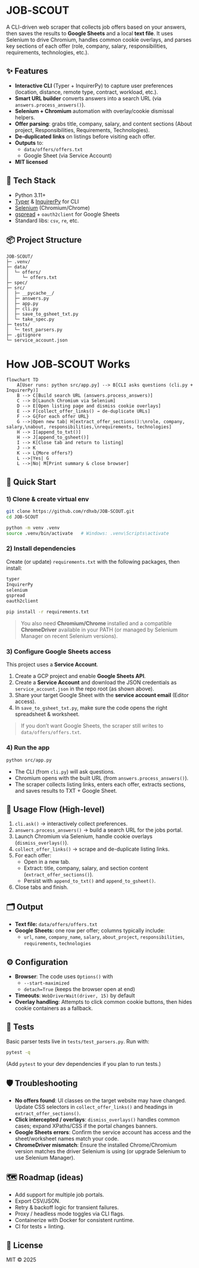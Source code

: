 # JOB‑SCOUT

A CLI-driven web scraper that collects job offers based on your answers, then saves the results to **Google Sheets** and a local **text file**. It uses Selenium to drive Chromium, handles common cookie overlays, and parses key sections of each offer (role, company, salary, responsibilities, requirements, technologies, etc.).

## ✨ Features
- **Interactive CLI** (Typer + InquirerPy) to capture user preferences (location, distance, remote type, contract, workload, etc.).
- **Smart URL builder** converts answers into a search URL (via `answers.process_answers()`).
- **Selenium + Chromium** automation with overlay/cookie dismissal helpers.
- **Offer parsing**: grabs title, company, salary, and content sections (About project, Responsibilities, Requirements, Technologies).
- **De-duplicated links** on listings before visiting each offer.
- **Outputs** to:
  - `data/offers/offers.txt`
  - Google Sheet (via Service Account)
- **MIT licensed**

## 🧰 Tech Stack
- Python 3.11+
- [Typer](https://typer.tiangolo.com/) & [InquirerPy](https://github.com/kazhala/InquirerPy) for CLI
- [Selenium](https://www.selenium.dev/) (Chromium/Chrome)
- [gspread](https://github.com/burnash/gspread) + `oauth2client` for Google Sheets
- Standard libs: `csv`, `re`, etc.

## 📦 Project Structure
```
JOB-SCOUT/
├─ .venv/
├─ data/
│  └─ offers/
│     └─ offers.txt
├─ spec/
├─ src/
│  ├─ __pycache__/
│  ├─ answers.py
│  ├─ app.py
│  ├─ cli.py
│  ├─ save_to_gsheet_txt.py
│  └─ take_spec.py
├─ tests/
│  └─ test_parsers.py
├─ .gitignore
└─ service_account.json
```

# How JOB‑SCOUT Works
```
flowchart TD
    A[User runs: python src/app.py] --> B[CLI asks questions (cli.py + InquirerPy)]
    B --> C[Build search URL (answers.process_answers)]
    C --> D[Launch Chromium via Selenium]
    D --> E[Open listing page and dismiss cookie overlays]
    E --> F[collect_offer_links() → de-duplicate URLs]
    F --> G{For each offer URL}
    G -->|Open new tab| H[extract_offer_sections():\nrole, company, salary,\nabout, responsibilities,\nrequirements, technologies]
    H --> I[append_to_txt()]
    H --> J[append_to_gsheet()]
    I --> K[Close tab and return to listing]
    J --> K
    K --> L{More offers?}
    L -->|Yes| G
    L -->|No| M[Print summary & close browser]
```

## 🚀 Quick Start

### 1) Clone & create virtual env
```bash
git clone https://github.com/rdhxb/JOB-SCOUT.git
cd JOB-SCOUT

python -m venv .venv
source .venv/bin/activate   # Windows: .venv\Scripts\activate
```

### 2) Install dependencies
Create (or update) `requirements.txt` with the following packages, then install:
```txt
typer
InquirerPy
selenium
gspread
oauth2client
```
```bash
pip install -r requirements.txt
```

> You also need **Chromium/Chrome** installed and a compatible **ChromeDriver** available in your PATH (or managed by Selenium Manager on recent Selenium versions).

### 3) Configure Google Sheets access
This project uses a **Service Account**.
1. Create a GCP project and enable **Google Sheets API**.
2. Create a **Service Account** and download the JSON credentials as `service_account.json` in the repo root (as shown above).
3. Share your target Google Sheet with the **service account email** (Editor access).
4. In `save_to_gsheet_txt.py`, make sure the code opens the right spreadsheet & worksheet.

> If you don’t want Google Sheets, the scraper still writes to `data/offers/offers.txt`.

### 4) Run the app
```bash
python src/app.py
```
- The CLI (from `cli.py`) will ask questions.
- Chromium opens with the built URL (from `answers.process_answers()`).
- The scraper collects listing links, enters each offer, extracts sections, and saves results to TXT + Google Sheet.

## 📘 Usage Flow (High-level)
1. `cli.ask()` → interactively collect preferences.
2. `answers.process_answers()` → build a search URL for the jobs portal.
3. Launch Chromium via Selenium, handle cookie overlays (`dismiss_overlays()`).
4. `collect_offer_links()` → scrape and de-duplicate listing links.
5. For each offer:
   - Open in a new tab.
   - Extract: title, company, salary, and section content (`extract_offer_sections()`).
   - Persist with `append_to_txt()` and `append_to_gsheet()`.
6. Close tabs and finish.

## 🗂️ Output
- **Text file:** `data/offers/offers.txt`
- **Google Sheets:** one row per offer; columns typically include:
  - `url`, `name`, `company_name`, `salary`, `about_project`, `responsibilities`, `requirements`, `technologies`

## ⚙️ Configuration
- **Browser**: The code uses `Options()` with
  - `--start-maximized`
  - `detach=True` (keeps the browser open at end)
- **Timeouts**: `WebDriverWait(driver, 15)` by default
- **Overlay handling**: Attempts to click common cookie buttons, then hides cookie containers as a fallback.

## 🧪 Tests
Basic parser tests live in `tests/test_parsers.py`. Run with:
```bash
pytest -q
```
(Add `pytest` to your dev dependencies if you plan to run tests.)

## 🛡️ Troubleshooting
- **No offers found**: UI classes on the target website may have changed. Update CSS selectors in `collect_offer_links()` and headings in `extract_offer_sections()`.
- **Click intercepted / overlays**: `dismiss_overlays()` handles common cases; expand XPaths/CSS if the portal changes banners.
- **Google Sheets errors**: Confirm the service account has access and the sheet/worksheet names match your code.
- **ChromeDriver mismatch**: Ensure the installed Chrome/Chromium version matches the driver Selenium is using (or upgrade Selenium to use Selenium Manager).

## 🗺️ Roadmap (ideas)
- Add support for multiple job portals.
- Export CSV/JSON.
- Retry & backoff logic for transient failures.
- Proxy / headless mode toggles via CLI flags.
- Containerize with Docker for consistent runtime.
- CI for tests + linting.

## 📄 License
MIT © 2025
